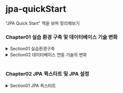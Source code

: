 # jpa-quickStart
"JPA Quick Start" 책을 보며 정리해보기


### Chapter01 실습 환경 구축 및 데이터베이스 기술 변화

<details>
<summary>Section01 실습환경구축</summary>

- 프로젝트 초기 설정
    - [x] 익숙하지 않은 Maven 프로젝트 관리 도구 사용
    - [x] 책에서는 Eclipse로  설명하지만, intellj는 포기 못해...
- h2 데이터베이스 설치

</details>

<details>
<summary>Section02 데이터베이스 연동 기술의 변화</summary>

### JDBC API 사용하기
- 자바에서 가장 오래된 DB 연동 기술
- 모든 관계형 DB 에서 동일한 자바코드 사용
- 다형성을 기반으로 동작
- 다음 그림은 JDBC 의 구현 및 동작원리를 정리한 것
    ![image](https://user-images.githubusercontent.com/91416897/165459524-aec8e255-77d3-4968-840a-e92cdae1b0ba.png)

- 과정
  - VO 클래스 작성 -> EmployeeVO 클래스
  - DAO 클래스 작성 -> EmployeeDAO 클래스
  -  Clinet 프로그램 작성 -> EmployeeServerClient 클래스
- JDBC의 문제점
  - 모든 데이터베이스 연동 메소드에 반복되는 코드 등장
  - SQL 구문들이 DAO 클래스에 포함되어 있음

### 롬복 적용하기
- VO 클래스의 getter/setter, toString 메소드들을 어노테이션 기반으로 줄일 수 있음

### 마이바티스 프레임워크 사용하기
- 마이바티스 프레임워크란?
  - 아파치에서 만든 아이바티스 프레임워크에서 파생된 **SQL 매퍼 프레임워크**
- 마이바티스 특징 2가지
  - JDBC의 반복적인 코드를 대신 처리해줌
  - 자바코드와 SQL을 분리함
    SQL 매퍼라는 XML파일을 만들어서, DAO 클래스에서 사용할 SQL을 저장하고 관리함
    이렇게 분리하면, SQL 명령어들을 한 곳에 모아서 관리하기 때문에 SQL 검색도 쉽고 수정도 용이
- 과정
  - SQL Mapper 작성
  - 마이바티스 메인 설정파일 작성
    - SQL Mapper XML 파일에서 사용할 별칭 설정
    - 데이터 소스 정보 설정
    - <mappers>로 작성한 SQL Mapper XML 파일 등록
  - DAO 클래스 작성
  - 클라이언트 프로그램 작성
- 단점
  - 하지만 아직도, 개발자가 직접 SQL을 관리해야 하기 때문에,
    데이터 구조가 변경되는 상황에서는 효율적이 대처가 불가능

### 하이버네이트 프레임워크 사용하기
- 하이버네이트 프레임워크란?
  - 개발자가 직접 SQL 을 관리해야한다는 문제점을 해결하기 위해 등장
  - ORM(Object-Relational Mapping) 프레임워크
  - 간단하게 설명하면, 객체와 테이블의 ROW 를 자동으로 매핑해주는 프레임워크이다!

- 과정
  - 라이브러리 의존성 추가
    - 우리는 `hibernate-entitymanager` 를 가져왔지만, 추가적으로 `core`나 `jpa` 등도 동시에 다운로드 됨
    - 최신 버전(`5.6.8.FINAL`)으로 했더니, 추후 테스트코드에서 오류 발생 (`ERROR: Column "start_value" not found [42122-212]`)
      - 해당 코드에서는 `5.4.9.FINAL` 버전 사용
  - VO 클래스 작성
  - 하이버네이트 메인 설정파일 작성
  - DAO 클래스 작성
  - 테이블 구조 변경
    - 개발자는 데이터 구조가 변경되는 사항에 대해서 기존 소스에 미치는 영향은 거의 없다!
    - 새로운 칼럼을 추가할때, VO 클래스에 필드를 추가하면 된다!
      - 그러면 실제 DB 테이블에 해당 칼럼으로 매핑되어 추가된다!
      - **더이상 데이터 관리에 얽매이지 않게 되었다!!**
</details>

<br>

### Chapter02 JPA 퀵스타트 및 JPA 설정

<details>
<summary>Section01 JPA 퀵스타트</summary>

- ORM
  - 하이버네이트를 떠올리기 쉽지만, 프레임워크 중 하나일 뿐
  - 자바 표준은 JPA
- 영속성
  - 데이터가 메모리가 아닌 데이터베이스에 저장되어 지속되려는 성질을 의미

### JPA 퀵스타트
- JPA는 JDBC 처럼 데이터베이스 연동을 지원하는 API
- 다음 그림은 JPA 위치와 동작방식을 묘사한 것
  ![image](https://user-images.githubusercontent.com/91416897/166636358-ab31336e-0f7c-4f00-a5e4-05436ac8db4a.png)
  - JPA 구현체를 얼마든지 다른것으로 교체 가능
- JPA 초기환경 설정
- 엔티티 클래스 작성 및 테이블 매핑
- JPA의 메인 설정파일
  - `META-INF/persistence.xml` 
- 
</details>
